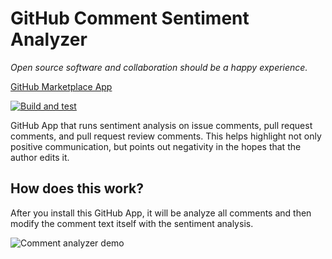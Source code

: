 # GitHub Comment Sentiment Analyzer

*Open source software and collaboration should be a happy experience.*

[GitHub Marketplace App](https://github.com/apps/comment-sentiment-analyzer)

[![Build and test](https://github.com/trstringer/comment-sentiment/actions/workflows/build_and_test.yaml/badge.svg?branch=main)](https://github.com/trstringer/comment-sentiment/actions/workflows/build_and_test.yaml)

GitHub App that runs sentiment analysis on issue comments, pull request comments, and pull request review comments. This helps highlight not only positive communication, but points out negativity in the hopes that the author edits it.

## How does this work?

After you install this GitHub App, it will be analyze all comments and then modify the comment text itself with the sentiment analysis.

![Comment analyzer demo](./demo.gif)
